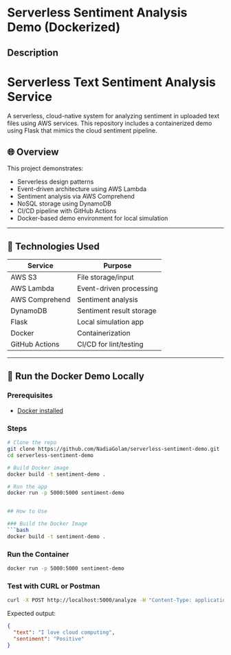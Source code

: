 # Serverless Sentiment Analysis Demo (Dockerized)

## Description
# Serverless Text Sentiment Analysis Service

A serverless, cloud-native system for analyzing sentiment in uploaded text files using AWS services. This repository includes a containerized demo using Flask that mimics the cloud sentiment pipeline.

## 🌐 Overview

This project demonstrates:
- Serverless design patterns
- Event-driven architecture using AWS Lambda
- Sentiment analysis via AWS Comprehend
- NoSQL storage using DynamoDB
- CI/CD pipeline with GitHub Actions
- Docker-based demo environment for local simulation

---

## 🧱 Technologies Used

| Service       | Purpose                     |
|---------------|-----------------------------|
| AWS S3        | File storage/input          |
| AWS Lambda    | Event-driven processing     |
| AWS Comprehend| Sentiment analysis          |
| DynamoDB      | Sentiment result storage    |
| Flask         | Local simulation app        |
| Docker        | Containerization            |
| GitHub Actions| CI/CD for lint/testing      |

---

## 🚀 Run the Docker Demo Locally

### Prerequisites
- [Docker installed](https://docs.docker.com/get-docker/)

### Steps

```bash
# Clone the repo
git clone https://github.com/NadiaGolam/serverless-sentiment-demo.git
cd serverless-sentiment-demo

# Build Docker image
docker build -t sentiment-demo .

# Run the app
docker run -p 5000:5000 sentiment-demo


## How to Use

### Build the Docker Image
```bash
docker build -t sentiment-demo .
```

### Run the Container
```bash
docker run -p 5000:5000 sentiment-demo
```

### Test with CURL or Postman
```bash
curl -X POST http://localhost:5000/analyze -H "Content-Type: application/json" -d '{"text":"I love cloud computing"}'

```

Expected output:
```json
{
  "text": "I love cloud computing",
  "sentiment": "Positive"
}

```
